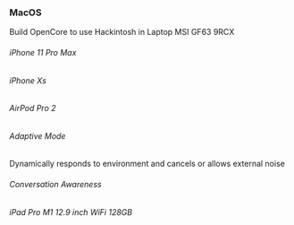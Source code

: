 ### MacOS

Build OpenCore to use Hackintosh in Laptop MSI GF63 9RCX

###### iPhone 11 Pro Max
###### iPhone Xs
###### AirPod Pro 2

###### Adaptive Mode

Dynamically responds to environment and cancels or allows external noise

###### Conversation Awareness
###### iPad Pro M1 12.9 inch WiFi 128GB